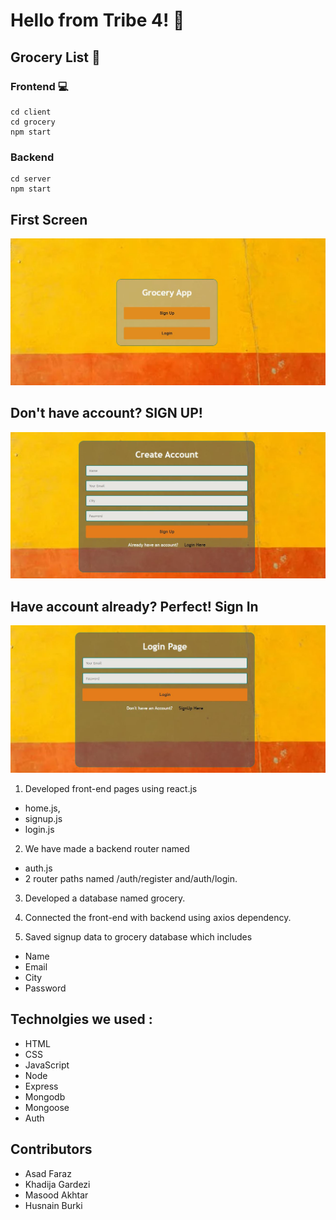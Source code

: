 # Hello from Tribe 4! 👋

## Grocery List 🏬

### Frontend 💻
```
cd client
cd grocery
npm start 

```
### Backend 
```
cd server
npm start

```

## First Screen
![Main](grocery-1.JPG)

## Don't have account? SIGN UP! 
![](SignUp.JPG)

## Have account already? Perfect! Sign In
![](logIn.JPG)

1. Developed front-end pages using react.js
  - home.js, 
  - signup.js
  - login.js

2. We have made a backend router named 
  - auth.js 
  - 2 router paths named /auth/register and/auth/login.

3. Developed a database named grocery.

4. Connected the front-end with backend using axios dependency.

5. Saved signup data to grocery database which includes
- Name
- Email
- City
- Password

## Technolgies we used :
- HTML
- CSS
- JavaScript 
- Node 
- Express 
- Mongodb
- Mongoose
- Auth

## Contributors 

- Asad Faraz
- Khadija Gardezi
- Masood Akhtar
- Husnain Burki